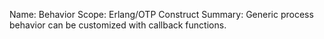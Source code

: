 Name:     Behavior
Scope:    Erlang/OTP Construct
Summary:  Generic process behavior can be customized with callback functions.
